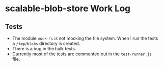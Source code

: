 # scalable-blob-store Work Log

## Tests

*   The module `mock-fs` is not mocking the file system. When I run the tests a `/tmp/blobs` directory is created.
*   There is a bug in the bulk tests.
*   Currently most of the tests are commented out in the `test-runner.js` file.